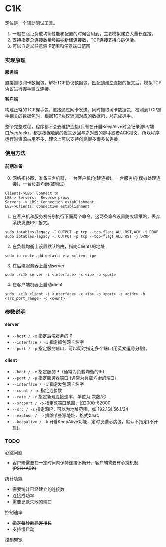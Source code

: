 # C1K

定位是一个辅助测试工具。

1. 一般在验证负载均衡性能和配置的时候会用到，主要模拟建立大量长连接。 
2. 支持指定总连接数量和每秒新建连接数，TCP连接支持心跳保活。
3. 可以自定义任意源IP范围和任意端口范围

### 实现原理
**服务端**

直接抓取网卡数据包，解析TCP协议数据包，匹配到建立连接的报文后，模拟TCP协议进行握手建立连接。

**客户端**

构建正常的TCP握手包，直接通过网卡发送。同时抓取网卡数据包，检测到TCP握手相关的数据包时，根据TCP协议返回对应的数据包，以完成握手。

整个完整过程，程序都不会去维护连接(只有在开启KeepAlive时会记录源IP/端口/seq/ack)，都是根据收到的报文返回与之对应的握手或者ACK报文，所以程序运行时资源占用不多，理论上可以支持创建很多很多长连接。


### 使用方法

#### 前期准备
0. 网络拓扑图，准备三台机器，一台客户机(创建连接)，一台服务机(模拟处理连接)，一台负载均衡(被测试)

```sequence
Clients->LBS: Connect to
LBS-> Servers:  Reverse proxy
Servers -> LBS: Connection establishment;
LBS->Clients: Connection establishment
```

1. 在客户机和服务机分别执行下面两个命令，这两条命令设置防火墙策略，丢弃系统发送RST报文。
```shell
sudo iptables-legacy -I OUTPUT -p tcp --tcp-flags ALL RST,ACK -j DROP
sudo iptables-legacy -I OUTPUT -p tcp --tcp-flags ALL RST -j DROP
```
2. 在负载均衡上设置默认路由，指向Clients的地址
```shell
sudo ip route add default via <client_ip>
```
3. 在后端服务器上启动server
```shell
sudo ./c1k server -i <interface> -x <ip> -p <port>
```

4. 在客户端机器上启动client
```client
sudo ./c1k client -i <interface> -x <ip> -p <port> -s <cidr> -b <src_port_range> -c <count>
```

### 参数说明
#### server
 -  ` --host / -x ` 指定后端服务的IP
 -  ` --interface / -i ` 指定抓包网卡名字
 -  ` --port / -p ` 指定服务端口，可以同时指定多个端口(用英文逗号分割)。
#### client
 - ` --host / -x ` 指定服务IP（通常为负载均衡的IP)
 - ` --port / -p ` 指定服务器端口 (通常为负载均衡的端口)
 - ` --interface / -i ` 指定发包网卡名字
 - ` --count / -c ` 指定连接数
 - ` --rate / -r ` 指定新建连接速率，单位为 次数/秒
 - ` --srcport / -b ` 指定源端口范围，如2000-62000
 - ` --src / -s ` 指定源IP，可以为地址范围，如 192.168.56.1/24 
 - ` --exclude / -e ` 排除某些源地址，格式如src
 - ` --keepalive / -k ` 开启KeepAlive功能，定时发送心跳包，默认不指定(不开启)。

### TODO
心跳问题

- ~~客户端需要在一定时间内保持连接不断开，客户端需要有心跳机制(PSH+ACK)~~

统计功能

 - 需要统计已经建立的连接数
 - 连接成功率
 - 需要记录失败的端口

控制速率

 - ~~指定每秒新建连接数~~
 - 支持慢启动

控制带宽